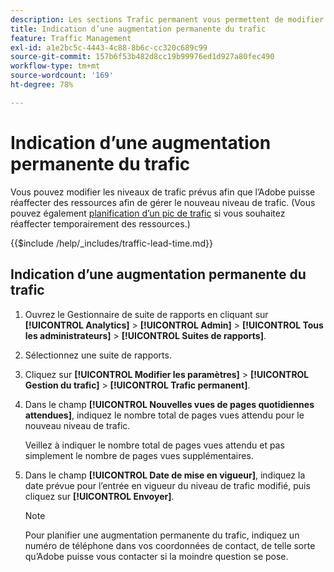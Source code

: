 ```yaml
---
description: Les sections Trafic permanent vous permettent de modifier vos prévisions en termes de volume de trafic, de telle sorte qu’Adobe puisse réaffecter des ressources en conséquence.
title: Indication d’une augmentation permanente du trafic
feature: Traffic Management
exl-id: a1e2bc5c-4443-4c88-8b6c-cc320c689c99
source-git-commit: 157b6f53b482d8cc19b99976ed1d927a80fec490
workflow-type: tm+mt
source-wordcount: '169'
ht-degree: 78%

---
```


# Indication d’une augmentation permanente du trafic

Vous pouvez modifier les niveaux de trafic prévus afin que l’Adobe puisse réaffecter des ressources afin de gérer le nouveau niveau de trafic. (Vous pouvez également [planification d’un pic de trafic](/help/admin/admin/c-manage-report-suites/c-edit-report-suites/c-traffic-management/t-traffic-schedule-spike.md) si vous souhaitez réaffecter temporairement des ressources.)

{{$include /help/_includes/traffic-lead-time.md}}

## Indication d’une augmentation permanente du trafic

1. Ouvrez le Gestionnaire de suite de rapports en cliquant sur **[!UICONTROL Analytics]** > **[!UICONTROL Admin]** > **[!UICONTROL Tous les administrateurs]** > **[!UICONTROL Suites de rapports]**.
1. Sélectionnez une suite de rapports.
1. Cliquez sur **[!UICONTROL Modifier les paramètres]** > **[!UICONTROL Gestion du trafic]** > **[!UICONTROL Trafic permanent]**.
1. Dans le champ **[!UICONTROL Nouvelles vues de pages quotidiennes attendues]**, indiquez le nombre total de pages vues attendu pour le nouveau niveau de trafic.

   Veillez à indiquer le nombre total de pages vues attendu et pas simplement le nombre de pages vues supplémentaires.
1. Dans le champ **[!UICONTROL Date de mise en vigueur]**, indiquez la date prévue pour l’entrée en vigueur du niveau de trafic modifié, puis cliquez sur **[!UICONTROL Envoyer]**.

   >[!NOTE]
   >
   >Pour planifier une augmentation permanente du trafic, indiquez un numéro de téléphone dans vos coordonnées de contact, de telle sorte qu’Adobe puisse vous contacter si la moindre question se pose.

